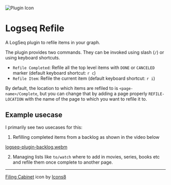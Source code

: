 ![Plugin Icon](./icon.png)

# Logseq Refile

A LogSeq plugin to refile items in your graph.

The plugin provides two commands. They can be invoked using slash (`/`) or using keyboard shortcuts.

- `Refile Completed`: Refile all the top level items with `DONE` or `CANCELED` marker (default keyboard shortcut: `r c`)
- `Refile Item`: Refile the current item (default keyboard shortcut: `r i`)

By default, the location to which items are refiled to is `<page-name>/Complete`, but you can change that by adding a page properly `REFILE-LOCATION` with the name of the page to which you want to refile it to.

## Example usecase

I primarily see two usecases for this:

1) Refilling completed items from a backlog as shown in the video below

[logseq-plugin-backlog.webm](https://github.com/meain/logseq-plugin-backlog/assets/14259816/81d06c60-6fd7-470b-8e7d-9781cf78ac01)

2) Managing lists like `to/watch` where to add in movies, series, books etc and refile them once complete to another page.

--- 

<a target="_blank" href="https://icons8.com/icon/oYMsYqgWfi9G/filing-cabinet">Filing Cabinet</a> icon by <a target="_blank" href="https://icons8.com">Icons8</a>
